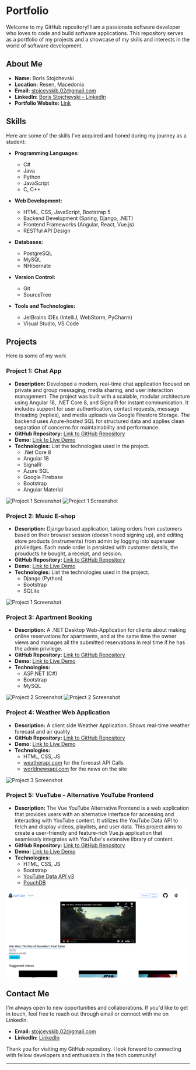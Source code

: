 # Portfolio


Welcome to my GitHub repository! I am a passionate software developer who loves to code and build software applications. This repository serves as a portfolio of my projects and a showcase of my skills and interests in the world of software development.

## About Me

- **Name:** Boris Stojchevski
- **Location:** Resen, Macedonia
- **Email:** stojcevskib.02@gmail.com
- **LinkedIn:** <a href="https://www.linkedin.com/in/boris-stojchevski/">Boris Stojchevski - LinkedIn</a>
- **Portfolio Website:** <a href="https://stojchevskib.onrender.com/" target="”_blank”">Link</a>

## Skills

Here are some of the skills I've acquired and honed during my journey as a student:

- **Programming Languages:**
  - C#
  - Java
  - Python
  - JavaScript
  - C, C++

- **Web Development:**
  - HTML, CSS, JavaScript, Bootstrap 5
  - Backend Development (Spring, Django, .NET)
  - Frontend Frameworks (Angular, React, Vue.js)
  - RESTful API Design

- **Databases:**
  - PostgreSQL
  - MySQL
  - NHibernate

- **Version Control:**
  - Git
  - SourceTree

- **Tools and Technologies:**
  - JetBrains IDEs (IntelliJ, WebStorm, PyCharm)
  - Visual Studio, VS Code

## Projects
Here is some of my work

### Project 1: Chat App

- **Description:** Developed a modern, real-time chat application focused on private and group messaging, media sharing, and user interaction management. The project was built with a scalable, modular architecture using Angular 18, .NET Core 8, and SignalR for instant communication. It includes support for user authentication, contact requests, message threading (replies), and media uploads via Google Firestore Storage. The backend uses Azure-hosted SQL for structured data and applies clean separation of concerns for maintainability and performance.
- **GitHub Repository:** [Link to GitHub Repository](https://github.com/stojchevskiboris/ChatsApp)
- **Demo:** [Link to Live Demo](https://chatsmk.azurewebsites.net/)
- **Technologies:** List the technologies used in the project.
  - .Net Core 8
  - Angular 18
  - SignalR
  - Azure SQL
  - Google Firebase
  - Bootstrap
  - Angular Material

![Project 1 Screenshot](https://raw.githubusercontent.com/stojchevskiboris/ChatsApp/refs/heads/master/docs/images/1.png)
![Project 1 Screenshot](https://raw.githubusercontent.com/stojchevskiboris/ChatsApp/refs/heads/master/docs/images/3.png)

### Project 2: Music E-shop

- **Description:** Django based application, taking orders from customers based on their browser session (doesn`t need signing up), and editing store products (instruments) from admin by logging into superuser priviledges. Each made order is persisted with customer details, the prouducts he bought, a receipt, and session.
- **GitHub Repository:** [Link to GitHub Repository](https://github.com/stojchevskiboris/Music-Eshop)
- **Demo:** [Link to Live Demo](https://musicshop.pythonanywhere.com/)
- **Technologies:** List the technologies used in the project.
  - Django (Python)
  - Bootstrap
  - SQLite

![Project 1 Screenshot](https://stojchevskib.onrender.com/content/projects/music1.png)

### Project 3: Apartment Booking

- **Description:** A .NET Desktop Web-Application for clients about making online reservations for apartments, and at the same time the owner views and manages all the submitted reservations in real time if he has the admin privilege.
- **GitHub Repository:** [Link to GitHub Repository](https://github.com/stojchevskiboris/AvtokampOteshevo_WebApp)
- **Demo:** [Link to Live Demo](https://avtokampotesevo.bsite.net/)
- **Technologies:**
  - ASP.NET (C#)
  - Bootstrap
  - MySQL

![Project 2 Screenshot](https://stojchevskib.onrender.com/content/projects/avtokamp2.png)
![Project 2 Screenshot](https://stojchevskib.onrender.com/content/projects/avtokamp3.png)

### Project 4: Weather Web Application

- **Description:**   A client side Weather Application. Shows real-time weather forecast and air quality
- **GitHub Repository:** [Link to GitHub Repository](https://github.com/stojchevskiboris/WeatherApp)
- **Demo:** [Link to Live Demo](https://weather-webapp-nqwi.onrender.com/)
- **Technologies:**
  - HTML, CSS, JS
  - [weatherapi.com](https://www.weatherapi.com/) for the forecast API Calls
  - [worldnewsapi.com](https://www.worldnewsapi.com/) for the news on the site

![Project 3 Screenshot](https://stojchevskib.onrender.com/content/projects/weather3.PNG)

### Project 5: VueTube - Alternative YouTube Frontend

- **Description:**   The Vue YouTube Alternative Frontend is a web application that provides users with an alternative interface for accessing and interacting with YouTube content. It utilizes the YouTube Data API to fetch and display videos, playlists, and user data. This project aims to create a user-friendly and feature-rich Vue.js application that seamlessly integrates with YouTube's extensive library of content.
- **GitHub Repository:** [Link to GitHub Repository](https://github.com/stojchevskiboris/vuetube)
- **Demo:** [Link to Live Demo](https://vuetube-t7xj.onrender.com/)
- **Technologies:**
  - HTML, CSS, JS
  - Bootstrap
  - [YouTube Data API v3](https://developers.google.com/youtube/v3)
  - [PouchDB](https://pouchdb.com/)

![Project 3 Screenshot](https://raw.githubusercontent.com/stojchevskiboris/vuetube/master/src/public/scr2.png)


## Contact Me

I'm always open to new opportunities and collaborations. If you'd like to get in touch, feel free to reach out through email or connect with me on LinkedIn.

- **Email:** stojcevskib.02@gmail.com
- **LinkedIn:** [LinkedIn](https://www.linkedin.com/in/boris-stojchevski/)

Thank you for visiting my GitHub repository. I look forward to connecting with fellow developers and enthusiasts in the tech community!

---
